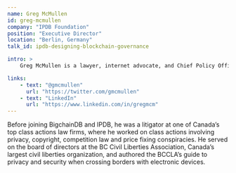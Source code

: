 ```yaml
---
name: Greg McMullen
id: greg-mcmullen
company: "IPDB Foundation"
position: "Executive Director"
location: "Berlin, Germany"
talk_id: ipdb-designing-blockchain-governance

intro: >
    Greg McMullen is a lawyer, internet advocate, and Chief Policy Officer at [BigchainDB](https://www.bigchaindb.com), where he built the framework for the [IPDB Foundation](https://ipdb.io) and helped bring together its founding caretakers. He is a leading member of the COALA IP working group and co-authored the COALA IP specification and policy paper.

links:
    - text: "@gmcmullen"
      url: "https://twitter.com/gmcmullen"
    - text: "LinkedIn"
      url: "https://www.linkedin.com/in/gregmcm"
---
```


Before joining BigchainDB and IPDB, he was a litigator at one of Canada’s top class actions law firms, where he worked on class actions involving privacy, copyright, competition law and price fixing conspiracies. He served on the board of directors at the BC Civil Liberties Association, Canada’s largest civil liberties organization, and authored the BCCLA’s guide to privacy and security when crossing borders with electronic devices.
